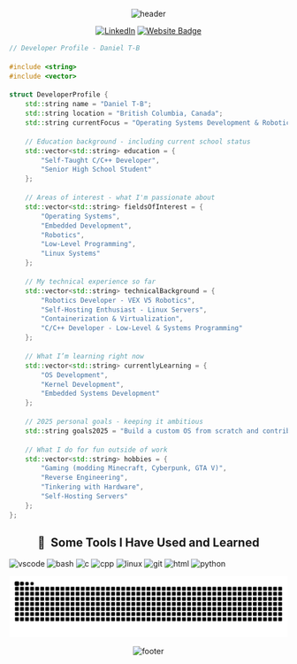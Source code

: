 <div align="center">

![header](https://capsule-render.vercel.app/api?type=waving&height=175&color=gradient&text=Hello%20World&textBg=false&reversal=true&section=header&fontSize=70&desc=I'm%20Daniel!)
  
[![LinkedIn](https://img.shields.io/badge/linkedin-%230077B5.svg?style=for-the-badge&logo=linkedin&logoColor=white)](https://www.linkedin.com/in/daniel-treiber-bobylev-1a99bb354)
  <a href="https://sulphurium.com">
    <img src="https://img.shields.io/badge/Website-Click%20Here-blue?style=for-the-badge" alt="Website Badge">
  </a>

</div>

```cpp
// Developer Profile - Daniel T-B

#include <string>
#include <vector>

struct DeveloperProfile {
    std::string name = "Daniel T-B";
    std::string location = "British Columbia, Canada";
    std::string currentFocus = "Operating Systems Development & Robotics";

    // Education background - including current school status
    std::vector<std::string> education = {
        "Self-Taught C/C++ Developer",
        "Senior High School Student"
    };

    // Areas of interest - what I'm passionate about
    std::vector<std::string> fieldsOfInterest = {
        "Operating Systems",
        "Embedded Development",
        "Robotics",
        "Low-Level Programming",
        "Linux Systems"
    };

    // My technical experience so far
    std::vector<std::string> technicalBackground = {
        "Robotics Developer - VEX V5 Robotics",
        "Self-Hosting Enthusiast - Linux Servers",
        "Containerization & Virtualization",
        "C/C++ Developer - Low-Level & Systems Programming"
    };

    // What I’m learning right now
    std::vector<std::string> currentlyLearning = {
        "OS Development",
        "Kernel Development",
        "Embedded Systems Development"
    };

    // 2025 personal goals - keeping it ambitious
    std::string goals2025 = "Build a custom OS from scratch and contribute to open-source.";

    // What I do for fun outside of work
    std::vector<std::string> hobbies = {
        "Gaming (modding Minecraft, Cyberpunk, GTA V)",
        "Reverse Engineering",
        "Tinkering with Hardware",
        "Self-Hosting Servers"
    };
};
```
<div align="center">

<h2> 🚀 &nbsp;Some Tools I Have Used and Learned</h2>
<p align="left">
<img src="https://cdn.jsdelivr.net/gh/devicons/devicon/icons/vscode/vscode-original.svg" alt="vscode" width="45" height="45"/>
<img src="https://cdn.jsdelivr.net/gh/devicons/devicon/icons/bash/bash-original.svg" alt="bash" width="45" height="45"/>
<img src="https://cdn.jsdelivr.net/gh/devicons/devicon@latest/icons/c/c-original.svg" alt="c" width="45" height="45"/>
<img src="https://cdn.jsdelivr.net/gh/devicons/devicon@latest/icons/cplusplus/cplusplus-original.svg" alt="cpp" width="45" height="45"/>
<img src="https://cdn.jsdelivr.net/gh/devicons/devicon@latest/icons/linux/linux-original.svg" alt="linux" width="45" height="45"/>
<img src="https://cdn.jsdelivr.net/gh/devicons/devicon@latest/icons/git/git-original.svg" alt="git" width="45" height="45"/>
<img src="https://cdn.jsdelivr.net/gh/devicons/devicon@latest/icons/html5/html5-original.svg" alt="html" width="45" height="45"/>
<img src="https://cdn.jsdelivr.net/gh/devicons/devicon@latest/icons/python/python-original-wordmark.svg" alt="python" width="45" height="45"/>
</p>

![Snake animation](https://github.com/varig203/varig203/blob/output/github-contribution-grid-snake-v2.svg)

![footer](https://capsule-render.vercel.app/api?type=waving&height=200&color=gradient&section=footer)
</div>
